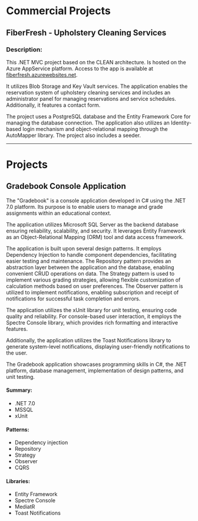# Commercial Projects
## FiberFresh - Upholstery Cleaning Services
### Description:

This .NET MVC project based on the CLEAN architecture. Is hosted on the Azure AppService platform. Access to the app is available at [fiberfresh.azurewebsites.net](https://fiberfresh.azurewebsites.net/).

It utilizes Blob Storage and Key Vault services. The application enables the reservation system of upholstery cleaning services and includes an administrator panel for managing reservations and service schedules. Additionally, it features a contact form. 

The project uses a PostgreSQL database and the Entity Framework Core for managing the database connection. The application also utilizes an Identity-based login mechanism and object-relational mapping through the AutoMapper library. The project also includes a seeder.


-------------------------------------------------------------------------------------------------------------------------------------------------------


# Projects

## Gradebook Console Application
The "Gradebook" is a console application developed in C# using the .NET 7.0 platform. Its purpose is to enable users to manage and grade assignments within an educational context.

The application utilizes Microsoft SQL Server as the backend database ensuring reliability, scalability, and security. It leverages Entity Framework as an Object-Relational Mapping (ORM) tool and data access framework.

The application is built upon several design patterns. It employs Dependency Injection to handle component dependencies, facilitating easier testing and maintenance. The Repository pattern provides an abstraction layer between the application and the database, enabling convenient CRUD operations on data. The Strategy pattern is used to implement various grading strategies, allowing flexible customization of calculation methods based on user preferences. The Observer pattern is utilized to implement notifications, enabling subscription and receipt of notifications for successful task completion and errors.

The application utilizes the xUnit library for unit testing, ensuring code quality and reliability. For console-based user interaction, it employs the Spectre Console library, which provides rich formatting and interactive features.

Additionally, the application utilizes the Toast Notifications library to generate system-level notifications, displaying user-friendly notifications to the user.

The Gradebook application showcases programming skills in C#, the .NET platform, database management, implementation of design patterns, and unit testing.


#### Summary:
- .NET 7.0
- MSSQL
- xUnit

#### Patterns:
- Dependency injection
- Repository
- Strategy
- Observer
- CQRS

#### Libraries:
- Entity Framework
- Spectre Console
- MediatR
- Toast Notifications
